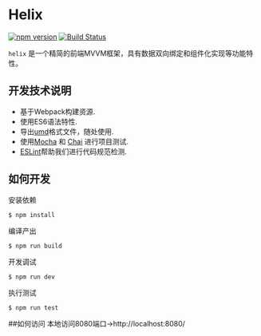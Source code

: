 # Helix

[![npm version](https://img.shields.io/npm/v/iuap-design-helix.svg)](https://www.npmjs.com/package/iuap-design-helix)
[![Build Status](https://img.shields.io/travis/iuap-design/helix/master.svg)](https://travis-ci.org/iuap-design/helix)

`helix` 是一个精简的前端MVVM框架，具有数据双向绑定和组件化实现等功能特性。

## 开发技术说明

* 基于Webpack构建资源.
* 使用ES6语法特性.
* 导出[umd](https://github.com/umdjs/umd)格式文件，随处使用.
* 使用[Mocha](http://mochajs.org/) 和 [Chai](http://chaijs.com/) 进行项目测试.
* [ESLint](http://eslint.org/)帮助我们进行代码规范检测.

## 如何开发

安装依赖
```
$ npm install
```

编译产出
```
$ npm run build
```

开发调试
```
$ npm run dev
```

执行测试
```
$ npm run test
```
##如何访问
本地访问8080端口->http://localhost:8080/
